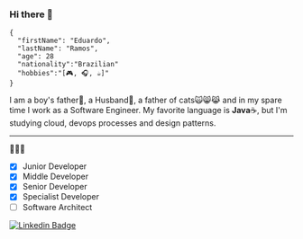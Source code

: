 ### Hi there 🤘

```
{
  "firstName": "Eduardo",
  "lastName": "Ramos",
  "age": 28
  "nationality":"Brazilian"
  "hobbies":"[🎮, 🎧, ☕]"
}
```
I am a boy's father👶, a Husband:couple:, a father of cats:scream_cat::smile_cat::joy_cat:
 and in my spare time I work as a Software Engineer.
My favorite language is **Java**:coffee:, but I'm studying cloud, devops processes and design patterns.

---
:see_no_evil::hear_no_evil::speak_no_evil:
- [x] Junior Developer
- [x] Middle Developer
- [x] Senior Developer
- [x] Specialist Developer
- [ ] Software Architect

[![Linkedin Badge](https://img.shields.io/badge/-LinkedIn-blue?style=flat-square&logo=Linkedin&logoColor=white&link=https://www.linkedin.com/in/eduardo-dbramos/)](https://www.linkedin.com/in/eduardo-dbramos/)


<!--
**EduardoDBRamos/EduardoDBRamos** is a ✨ _special_ ✨ repository because its `README.md` (this file) appears on your GitHub profile.

Here are some ideas to get you started:

- 🔭 I’m currently working on ...
- 🌱 I’m currently learning ...
- 👯 I’m looking to collaborate on ...
- 🤔 I’m looking for help with ...
- 💬 Ask me about ...
- 📫 How to reach me: ...
- 😄 Pronouns: ...
- ⚡ Fun fact: ...
-->
